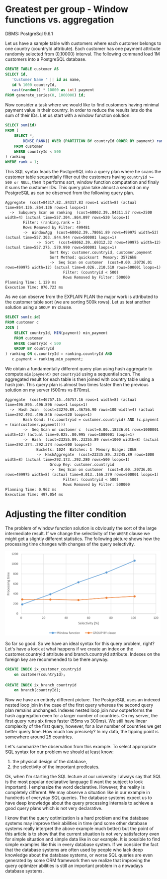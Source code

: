 # Greatest per group - Window functions vs. aggregation

DBMS: PostgreSql 9.6.1

Let us have a sample table with customers where each customer belongs to one country (countryId attribute). Each customer has one payment attribute randomly selected from (0,10000) interval. The following command load 1M customers into a PostgreSQL database.

```sql
CREATE TABLE customer AS
SELECT id, 
   'Customer Name ' || id as name, 
   id % 1000 countryId, 
   cast(random() * 10000 as int) payment
FROM generate_series(0, 1000000) id;
```

Now consider a task where we would like to find customers having minimal payment value in their country. In order to reduce the results lets do the sum of their IDs. Let us start with a window function solution:

```sql
SELECT sum(id)
FROM (
	SELECT *,
		DENSE_RANK() OVER (PARTITION BY countryId ORDER BY payment) rank
	FROM customer
	WHERE countryId < 500
) ranking
WHERE rank = 1;
```

This SQL syntax leads the PostgreSQL into a query plan where he scans the customer table sequentially filter out the customers having `countryId >= 500 or NULL`, then it performs sort, window function computation and finaly it sums the customer IDs. This query plan take almost a second on my PostgreSQL as can be observed from the following query plan.

```
Aggregate  (cost=84317.82..84317.83 rows=1 width=8) (actual time=864.136..864.136 rows=1 loops=1)
  ->  Subquery Scan on ranking  (cost=68062.39..84311.57 rows=2500 width=4) (actual time=557.304..864.097 rows=520 loops=1)
        Filter: (ranking.rank = 1)
        Rows Removed by Filter: 499481
        ->  WindowAgg  (cost=68062.39..78061.89 rows=499975 width=52) (actual time=557.303..844.944 rows=500001 loops=1)
              ->  Sort  (cost=68062.39..69312.32 rows=499975 width=12) (actual time=557.275..570.990 rows=500001 loops=1)
                    Sort Key: customer.countryid, customer.payment
                    Sort Method: quicksort  Memory: 35726kB
                    ->  Seq Scan on customer  (cost=0.00..20736.01 rows=499975 width=12) (actual time=0.026..210.510 rows=500001 loops=1)
                          Filter: (countryid < 500)
                          Rows Removed by Filter: 500000
Planning Time: 1.129 ms
Execution Time: 870.723 ms
```

As we can observe from the EXPLAIN PLAN the major work is attributed to the customer table sort (we are sorting 500k rows). Let us test another solution using a `GROUP BY` clause.

```sql
SELECT sum(c.id)
FROM customer c
JOIN (
	SELECT countryId, MIN(payment) min_payment
	FROM customer
	WHERE countryId < 500
	GROUP BY countryId
) ranking ON c.countryId = ranking.countryId AND
   c.payment = ranking.min_payment;
```

We obtain a fundamentally different query plan using hash aggregate to compute `min(payment)` per `countryId` using a sequential scan. The aggregated result for each table is then joined with country table using a hash join. This query plan is almost two times faster then the previous solution on my server (500ms vs 870ms).

```
Aggregate  (cost=46757.15..46757.16 rows=1 width=8) (actual time=496.895..496.896 rows=1 loops=1)
  ->  Hash Join  (cost=23270.89..46756.90 rows=100 width=4) (actual time=292.493..496.846 rows=520 loops=1)
        Hash Cond: ((c.countryid = customer.countryid) AND (c.payment = (min(customer.payment))))
        ->  Seq Scan on customer c  (cost=0.00..18236.01 rows=1000001 width=12) (actual time=0.025..80.995 rows=1000001 loops=1)
        ->  Hash  (cost=23255.89..23255.89 rows=1000 width=8) (actual time=292.374..292.374 rows=500 loops=1)
              Buckets: 1024  Batches: 1  Memory Usage: 28kB
              ->  HashAggregate  (cost=23235.89..23245.89 rows=1000 width=8) (actual time=292.173..292.280 rows=500 loops=1)
                    Group Key: customer.countryid
                    ->  Seq Scan on customer  (cost=0.00..20736.01 rows=499975 width=8) (actual time=0.013..166.279 rows=500001 loops=1)
                          Filter: (countryid < 500)
                          Rows Removed by Filter: 500000
Planning Time: 0.962 ms
Execution Time: 497.054 ms
```

# Adjusting the filter condition

The problem of window function solution is obviously the sort of the large intermediate result. If we change the selectivity of the `WHERE` clause we might get a slightly different statistics. The following picture shows how the processing time changes with changes of the query selectivity. 


<img src="img/selectivity.png" width="500"/>





So far so good. So we have an ideal syntax for this query problem, right? Let's have a look at what happens if we create an index on the customer.countryId attribute and branch.countryId attribute. Indexes on the foreign key are recommended to be there anyway.

```sql
CREATE INDEX ix_customer_countryid
    on customer(countryId);

CREATE INDEX ix_branch_countryid
    on branch(countryId);
```

Now we have an entirely different picture. The PostgreSQL uses an indexed nested loop join in the case of the first query whereas the second query plan remains unchanged. Indexes nested loop join now outperforms the hash aggregation even for a larger number of countries. On my server, the first query runs six times faster (55ms vs 300ms). We still have linear complexity of the first query, however, for a low number of countries we get better query time. How much low precisely? In my data, the tipping point is somewhere around 25 countries.

Let's summarize the observation from this example. To select appropriate SQL syntax for our problem we should at least know:

1. the physical design of the database,
2. the selectivity of the important predicates.

Ok, when I'm starting the SQL lecture at our university I always say that SQL is the most popular declarative language (I want the subject to look important). I emphasize the word declarative. However, the reality is completely different. We may observe a situation like in our example in hundreds of everyday SQL queries. The database systems expect us to have deep knowledge about the query processing internals to achieve a good query plans which is not very declarative.

I know that the query optimization is a hard problem and the database systems may improve their abilities in time (and some other database systems really interpret the above example much better) but the point of this article is to show that the current situation is not very satisfactory even for simple situation and simple data like in our example. It is possible to find simple examples like this in every database system. If we consider the fact that the database systems are often used by people who lack deep knowledge about the database systems, or worse SQL queries are even generated by some ORM framework then we realize that improving the query optimizer abilities is still an important problem in a nowadays database systems.

